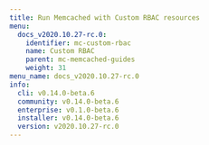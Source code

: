 ```yaml
---
title: Run Memcached with Custom RBAC resources
menu:
  docs_v2020.10.27-rc.0:
    identifier: mc-custom-rbac
    name: Custom RBAC
    parent: mc-memcached-guides
    weight: 31
menu_name: docs_v2020.10.27-rc.0
info:
  cli: v0.14.0-beta.6
  community: v0.14.0-beta.6
  enterprise: v0.1.0-beta.6
  installer: v0.14.0-beta.6
  version: v2020.10.27-rc.0
---
```


